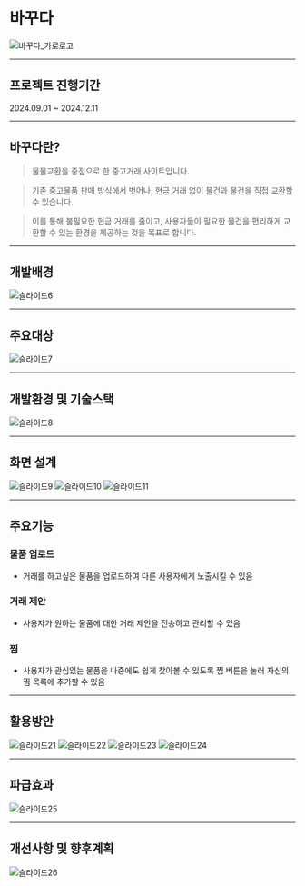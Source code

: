 # 바꾸다
![바꾸다_가로로고](https://github.com/user-attachments/assets/58028526-33ef-410d-b58b-6a2bd9238490)

---

## 프로젝트 진행기간
2024.09.01 ~ 2024.12.11

---

## 바꾸다란?
> 물물교환을 중점으로 한 중고거래 사이트입니다.

> 기존 중고물품 판매 방식에서 벗어나, 현금 거래 없이 물건과 물건을 직접 교환할 수 있습니다.

> 이를 통해 불필요한 현금 거래를 줄이고, 사용자들이 필요한 물건을 편리하게 교환할 수 있는 환경을 제공하는 것을 목표로 합니다.

---

## 개발배경
![슬라이드6](https://github.com/user-attachments/assets/3694d926-8227-426b-8f34-03fadbcbe354)

---

## 주요대상
![슬라이드7](https://github.com/user-attachments/assets/8827c95f-137b-482b-96f9-82a68b6a75dc)

---

## 개발환경 및 기술스택
![슬라이드8](https://github.com/user-attachments/assets/d5f7f72e-fd91-4427-a5a9-6ce69e7822ca)

---

## 화면 설계
![슬라이드9](https://github.com/user-attachments/assets/4f0b6338-541d-4c30-9094-64eff29a152e)
![슬라이드10](https://github.com/user-attachments/assets/a6454c16-6952-4f8a-a08a-b04d11f1df6e)
![슬라이드11](https://github.com/user-attachments/assets/cb35b1ef-72a5-4f1b-8224-ab7e5e67ef10)

---

## 주요기능
### 물품 업로드
+ 거래를 하고싶은 물품을 업로드하여 다른 사용자에게 노출시킬 수 있음
### 거래 제안
+ 사용자가 원하는 물품에 대한 거래 제안을 전송하고 관리할 수 있음
### 찜
+ 사용자가 관심있는 물품을 나중에도 쉽게 찾아볼 수 있도록 찜 버튼을 눌러 자신의 찜 목록에 추가할 수 있음

---

## 활용방안
![슬라이드21](https://github.com/user-attachments/assets/0e259746-b009-4478-abaf-477f81216691)
![슬라이드22](https://github.com/user-attachments/assets/2b36dc6b-48b3-4bac-8084-eb736eb35701)
![슬라이드23](https://github.com/user-attachments/assets/28ba44b1-7233-4d5d-98bc-27b128974937)
![슬라이드24](https://github.com/user-attachments/assets/97c3c874-5875-4873-a680-eede647f0697)

---

## 파급효과
![슬라이드25](https://github.com/user-attachments/assets/ec4aae2a-d3d5-494b-afec-8baef824c35c)

---

## 개선사항 및 향후계획
![슬라이드26](https://github.com/user-attachments/assets/a93447d7-2b65-4883-adb5-89852c413a28)


